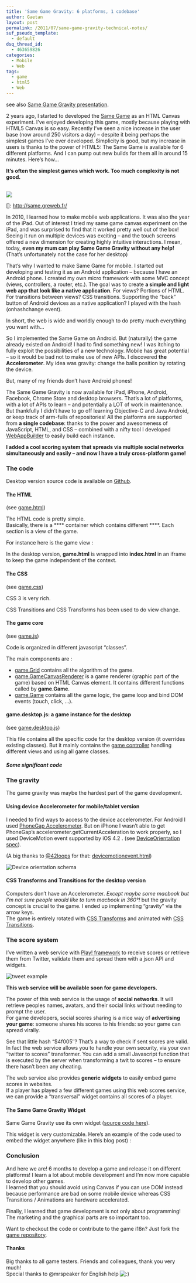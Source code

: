 ```yaml
---
title: 'Same Game Gravity: 6 platforms, 1 codebase'
author: Gaetan
layout: post
permalink: /2011/07/same-game-gravity-technical-notes/
suf_pseudo_template:
  - default
dsq_thread_id:
  - 463659826
categories:
  - Mobile
  - Web
tags:
  - game
  - html5
  - Web
---
```


see also [Same Game Gravity presentation][1].

 [1]: http://blog.greweb.fr/2011/07/same-game-gravity-for-ipad-iphone-android-facebook-chrome-and-web/

2 years ago, I started to developed the [Same Game][2] as an HTML Canvas experiment. I’ve enjoyed developing this game, mostly because playing with HTML5 Canvas is so easy. Recently I’ve seen a nice increase in the user base (now around 250 visitors a day) – despite it being perhaps the simplest games I’ve ever developed. Simplicity is good, but my increase in users is thanks to the power of HTML5: The Same Game is available for 6 different platforms. And I can pump out new builds for them all in around 15 minutes. Here’s how…

 [2]: http://same.greweb.fr/

**It’s often the simplest games which work. Too much complexity is not good.**

[  
![][4]  
][4] 

 []: http://same.greweb.fr/



In 2010, I learned how to make mobile web applications. It was also the year of the iPad. Out of interest I tried my same game canvas experiment on the iPad, and was surprised to find that it worked pretty well out of the box! Seeing it run on multiple devices was exciting – and the touch screens offered a new dimension for creating highly intuitive interactions. I mean, today, **even my mum can play Same Game Gravity without any help!** (That’s unfortunately not the case for her desktop)

That’s why I wanted to make Same Game for mobile. I started out developing and testing it as an Android application – because I have an Android phone. I created my own micro framework with some MVC concept (views, controllers, a router, etc.). The goal was to create **a simple and light web app that look like a native application**. For views? Portions of HTML. For transitions between views? CSS transitions. Supporting the “back” button of Android devices as a native application? I played with the hash (onhashchange event). 

In short, the web is wide and worldly enough to do pretty much everything you want with…

So I implemented the Same Game on Android. But (naturally) the game already existed on Android! I had to find something new! I was itching to fully exploit the possibilities of a new technology. Mobile has great potential – so it would be bad not to make use of new APIs. I discovered **the Accelerometer**. My idea was gravity: change the balls position by rotating the device.

But, many of my friends don’t have Android phones!

The Same Game Gravity is now available for iPad, iPhone, Android, Facebook, Chrome Store and desktop browsers. That’s a lot of platforms, with a lot of APIs to learn – and potentially a LOT of work in maintenance. But thankfully I didn’t have to go off learning Objective-C and Java Android, or keep track of arm-fulls of repositories! All the platforms are supported from **a single codebase**: thanks to the power and awesomeness of JavaScript, HTML, and CSS – combined with a nifty tool I developed [WebAppBuilder][4] to easily build each instance.

 [4]: /2011/06/automating-web-app-development-for-multiple-platforms/

**I added a cool scoring system that spreads via multiple social networks simultaneously and easily – and now I have a truly cross-platform game!**

### The code

Desktop version source code is available on [Github][5].

 [5]: https://github.com/gre/same-game-gravity

#### The HTML

(see [game.html][6])

 [6]: https://github.com/gre/same-game-gravity/blob/master/game.html

The HTML code is pretty simple.  
Basically, there is a **** container which contains different ****. Each section is a view of the game.

For instance here is the game view :  


In the desktop version, **game.html** is wrapped into **index.html** in an iframe to keep the game independent of the context.

#### The CSS

(see [game.css][7])

 [7]: https://github.com/gre/same-game-gravity/blob/master/game.css

CSS 3 is very rich.

CSS Transitions and CSS Transforms has been used to do view change.  


#### The game core

(see [game.js][8])

 [8]: https://github.com/gre/same-game-gravity/blob/master/game.js

Code is organized in different javascript “classes”.

The main components are :

*   [game.Grid][9] contains all the algorithm of the game.
*   [game.GameCanvasRenderer][10] is a game renderer (graphic part of the game) based on HTML Canvas element. It contains different functions called by **game.Game**.
*   [game.Game][11] contains all the game logic, the game loop and bind DOM events (touch, click, …).

 [9]: https://github.com/gre/same-game-gravity/blob/master/game.js#L324
 [10]: https://github.com/gre/same-game-gravity/blob/master/game.js#L687
 [11]: https://github.com/gre/same-game-gravity/blob/master/game.js#L850

#### game.desktop.js: a game instance for the desktop

(see [game.desktop.js][12])

 [12]: https://github.com/gre/same-game-gravity/blob/master/game.desktop.js

This file contains all the specific code for the desktop version (it overrides existing classes). But it mainly contains the [game controller][13] handling different views and using all game classes.

 [13]: https://github.com/gre/same-game-gravity/blob/master/game.desktop.js#L137

##### Some significant code



### The gravity

The game gravity was maybe the hardest part of the game development. 

#### Using device Accelerometer for mobile/tablet version

I needed to find ways to access to the device accelerometer. For Android I used [PhoneGap Accelerometer][14]. But on iPhone I wasn’t able to get PhoneGap’s accelerometer.getCurrentAcceleration to work properly, so I used DeviceMotion event supported by iOS 4.2 . (see [DeviceOrientation spec][15]).

 [14]: http://docs.phonegap.com/phonegap_accelerometer_accelerometer.md.html
 [15]: http://dev.w3.org/geo/api/spec-source-orientation.html

(A big thanks to [@42loops][16] for that: [devicemotionevent.html][17])

 [16]: http://twitter.com/42loops
 [17]: https://github.com/peutetre/test-mobile-safari/blob/master/devicemotionevent.html

![Device orientation schema][18]

 [18]: /images/2011/07/c-rotation.png

#### CSS Transforms and Transitions for the desktop version

Computers don’t have an Accelerometer. *Except maybe some macbook but I’m not sure people would like to turn macbook in 360°!* but the gravity concept is crucial to the game. I ended up implementing “gravity” via the arrow keys.  
The game is entirely rotated with [CSS Transforms][19] and animated with [CSS Transitions][20].

 [19]: https://github.com/gre/same-game-gravity/blob/master/game.desktop.js#L31
 [20]: https://github.com/gre/same-game-gravity/blob/master/index.css#L35

### The score system

I’ve written a web service with [Play! framework][21] to receive scores or retrieve them from Twitter, validate them and spread them with a json API and widgets.

 [21]: http://playframework.org/

![tweet example][22]

 [22]: /images/2011/07/same_game_gravity_schema.jpg

**This web service will be available soon for game developers.**

The power of this web service is the usage of **social networks**. It will retrieve peoples names, avatars, and their social links without needing to prompt the user.  
For game developers, social scores sharing is a nice way of **advertising your game**: someone shares his scores to his friends: so your game can spread virally.

See that little hash “$4f005″? That’s a way to check if sent scores are valid.  
In fact the web service allows you to handle your own security, via your own “twitter to scores” transformer. You can add a small Javascript function that is executed by the server when transforming a twit to scores – to ensure there hasn’t been any cheating.

The web service also provides **generic widgets** to easily embed game scores in websites.  
If a player has played a few different games using this web scores service, we can provide a “transversal” widget contains all scores of a player.

#### The Same Game Gravity Widget

Same Game Gravity use its own widget ([source code here][23]).

 [23]: http://same.greweb.fr/public/javascripts/same.scores.js

This widget is very customizable. Here’s an example of the code used to embed the widget anywhere (like in this blog post) :



### Conclusion

And here we are! 6 months to develop a game and release it on different platforms! I learn a lot about mobile development and I’m now more capable to develop other games.  
I learned that you should avoid using Canvas if you can use DOM instead because performance are bad on some mobile device whereas CSS Transitions / Animations are hardware accelerated.

Finally, I learned that game development is not only about programming! The marketing and the graphical parts are so important too.

Want to checkout the code or contribute to the game i18n? Just fork the [game repository][5].



#### Thanks

Big thanks to all game testers. Friends and colleagues, thank you very much!  
Special thanks to @mrspeaker for English help ![:)][24] 

 [24]: http://blog.greweb.fr/wp-includes/images/smilies/icon_smile.gif
